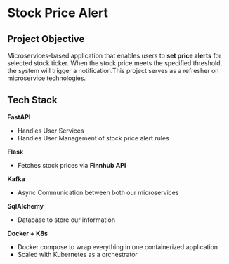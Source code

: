 # Stock Price Alert 

## Project Objective 

Microservices-based application that enables users to **set price alerts** for selected stock ticker. When the stock price meets the specified threshold, the system will trigger a notification.This project serves as a refresher on microservice technologies. 

## Tech Stack 

**FastAPI** 
- Handles User Services 
- Handles User Management of stock price alert rules 

**Flask**
- Fetches stock prices via **Finnhub API** 
  
**Kafka**
- Async Communication between both our microservices 

**SqlAlchemy**
- Database to store our information 

**Docker + K8s**
- Docker compose to wrap everything in one containerized application 
- Scaled with Kubernetes as a orchestrator 

